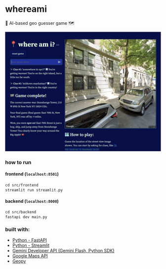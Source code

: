 # whereami
📍 AI-based geo guesser game 🗺️

![](images/screenshot.png)

### how to run 

#### frontend (`localhost:8501`)

```
cd src/frontend 
streamlit run streamlit.py
```

#### backend (`localhost:8000`)

```
cd src/backend
fastapi dev main.py
```


### built with: 
- [Python - FastAPI](https://fastapi.tiangolo.com/tutorial)
- [Python - Streamlit](https://docs.streamlit.io/)
- [Gemini Developer API (Gemini Flash, Python SDK)](https://ai.google.dev/gemini-api/docs/get-started/tutorial?lang=python)
- [Google Maps API](https://developers.google.com/maps/documentation) 
- [Geopy](https://geopy.readthedocs.io/en/stable/)
